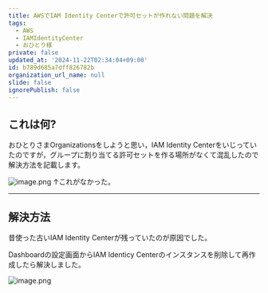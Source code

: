 ```yaml
---
title: AWSでIAM Identity Centerで許可セットが作れない問題を解決
tags:
  - AWS
  - IAMIdentityCenter
  - おひとり様
private: false
updated_at: '2024-11-22T02:34:04+09:00'
id: b789d685a7dff826782b
organization_url_name: null
slide: false
ignorePublish: false
---
```

## これは何?

おひとりさまOrganizationsをしようと思い，IAM Identity Centerをいじっていたのですが，グループに割り当てる許可セットを作る場所がなくて混乱したので解決方法を記載します。

![image.png](https://qiita-image-store.s3.ap-northeast-1.amazonaws.com/0/3718390/aa293dbd-c3b9-21f9-638f-3feda5b637bf.png)
↑これがなかった。

---

## 解決方法

昔使った古いIAM Identity Centerが残っていたのが原因でした。

Dashboardの設定画面からIAM Identicy Centerのインスタンスを削除して再作成したら解決しました。

![image.png](https://qiita-image-store.s3.ap-northeast-1.amazonaws.com/0/3718390/2194aba4-e1ff-9b53-c2e8-cd7b0c3dd687.png)
